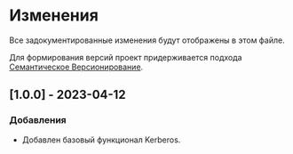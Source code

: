 # Изменения

Все задокументированные изменения будут отображены в этом файле.

Для формирования версий проект придерживается подхода
[Семантическое Версионирование](https://semver.org/lang/ru/).

## [1.0.0] - 2023-04-12

### Добавления

- Добавлен базовый функционал Kerberos.
